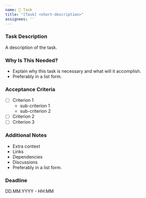 ```yaml
---
name: 🔧 Task
title: "[Task] <short-description>"
assignees: ''
---
```


### Task Description
A description of the task.

### Why Is This Needed?
- Explain why this task is necessary and what will it accomplish. 
- Preferably in a list form.

### Acceptance Criteria
- [ ] Criterion 1
  - sub-criterion 1
  - sub-criterion 2
- [ ] Criterion 2
- [ ] Criterion 3

### Additional Notes
- Extra context
- Links
- Dependencies
- Discussions
- Preferably in a list form.

### Deadline
DD.MM.YYYY - HH:MM
